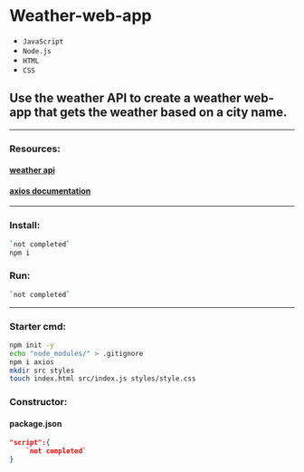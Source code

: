 # Weather-web-app
- `JavaScript` 
- `Node.js`
- `HTML`
- `CSS`
## Use the weather API to create a weather web-app that gets the weather based on a city name.
---
### Resources:
#### [weather api](https://www.weatherapi.com/)
#### [axios documentation](https://www.npmjs.com/package/axios)
---
### Install:
```bash
`not completed`
npm i
```
### Run:
```bash
`not completed`
```
---
### Starter cmd:
```bash
npm init -y
echo "node_modules/" > .gitignore
npm i axios
mkdir src styles
touch index.html src/index.js styles/style.css 
```

### Constructor:
#### package.json
```JSON
"script":{
    `not completed`
}
```
